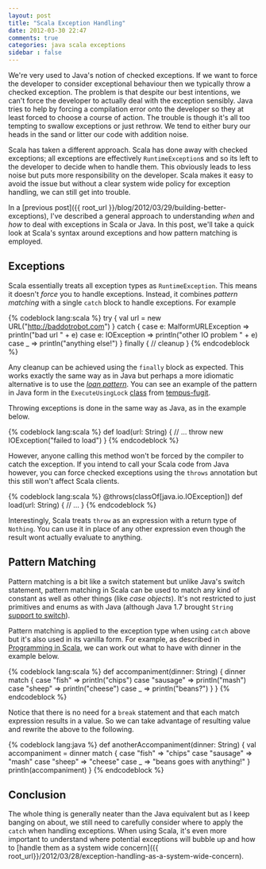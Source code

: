 ```yaml
---
layout: post
title: "Scala Exception Handling"
date: 2012-03-30 22:47
comments: true
categories: java scala exceptions
sidebar : false
---
```


We're very used to Java's notion of checked exceptions. If we want to force the developer to consider exceptional behaviour then we typically throw a checked exception. The problem is that despite our best intentions, we can't force the developer to actually deal with the exception sensibly. Java tries to help by forcing a compilation error onto the developer so they at least forced to choose a course of action. The trouble is though it's all too tempting to swallow exceptions or just rethrow. We tend to either bury our heads in the sand or litter our code with addition noise.

Scala has taken a different approach. Scala has done away with checked exceptions; all exceptions are effectively `RuntimeException`s and so its left to the developer to decide when to handle them. This obviously leads to less noise but puts more responsibility on the developer. Scala makes it easy to avoid the issue but without a clear system wide policy for exception handling, we can still get into trouble.

In a [previous post]({{ root_url }}/blog/2012/03/29/building-better-exceptions), I've described a general approach to understanding _when_ and _how_ to deal with exceptions in Scala or Java. In this post, we'll take a quick look at Scala's syntax around exceptions and how pattern matching is employed.

<!-- more -->

## Exceptions

Scala essentially treats all exception types as `RuntimeException`. This means it doesn't _force_ you to handle exceptions. Instead, it combines _pattern matching_ with a single `catch` block to handle exceptions. For example

{% codeblock lang:scala %}
try {
  val url = new URL("http://baddotrobot.com")
} catch {
  case e: MalformURLException => println("bad url " + e)
  case e: IOException => println("other IO problem " + e)
  case _ => println("anything else!")
} finally {
  // cleanup
}
{% endcodeblock %}


Any cleanup can be achieved using the `finally` block as expected. This works exactly the same way as in Java but perhaps a more idiomatic alternative is to use the _[loan pattern](https://wiki.scala-lang.org/display/SYGN/Loan)_. You can see an example of the pattern in Java form in the `ExecuteUsingLock` [class](http://tempus-fugit.googlecode.com/svn/site/documentation/xref/com/google/code/tempusfugit/concurrency/ExecuteUsingLock.html) from [tempus-fugit](http://code.google.com/p/tempus-fugit/).

Throwing exceptions is done in the same way as Java, as in the example below.

{% codeblock lang:scala %}
def load(url: String) {
  // ...
  throw new IOException("failed to load")
}
{% endcodeblock %}

However, anyone calling this method won't be forced by the compiler to catch the exception. If you intend to call your Scala code from Java however, you can force checked exceptions using the `throws` annotation but this still won't affect Scala clients.

{% codeblock lang:scala %}
@throws(classOf[java.io.IOException])
def load(url: String) {
  // ...
}
{% endcodeblock %}

Interestingly, Scala treats `throw` as an expression with a return type of `Nothing`. You can use it in place of any other expression even though the result wont actually evaluate to anything.


## Pattern Matching

Pattern matching is a bit like a switch statement but unlike Java's switch statement, pattern matching in Scala can be used to match any kind of constant as well as other things (like _case objects_). It's not restricted to just primitives and enums as with Java (although Java 1.7 brought `String` [support to switch](http://docs.oracle.com/javase/7/docs/technotes/guides/language/strings-switch.html)).

Pattern matching is applied to the exception type when using `catch` above but it's also used in its vanilla form. For example, as described in [Programming in Scala](http://www.artima.com/shop/programming_in_scala_2ed), we can work out what to have with dinner in the example below.

{% codeblock lang:scala %}
def accompaniment(dinner: String) {
  dinner match {
    case "fish" => println("chips")
    case "sausage" => println("mash")
    case "sheep" => println("cheese")
    case _ => println("beans?")
  }
}
{% endcodeblock %}

Notice that there is no need for a `break` statement and that each match expression results in a value. So we can take advantage of resulting value and rewrite the above to the following.

{% codeblock lang:java %}
def anotherAccompaniment(dinner: String) {
  val accompaniment =
    dinner match {
      case "fish" => "chips"
      case "sausage" => "mash"
      case "sheep" => "cheese"
      case _ => "beans goes with anything!"
    }
  println(accompaniment)
}
{% endcodeblock %}


## Conclusion

The whole thing is generally neater than the Java equivalent but as I keep banging on about, we still need to carefully consider where to apply the `catch` when handling exceptions. When using Scala, it's even more important to understand where potential exceptions will bubble up and how to [handle them as a system wide concern]({{ root_url}}/2012/03/28/exception-handling-as-a-system-wide-concern).
